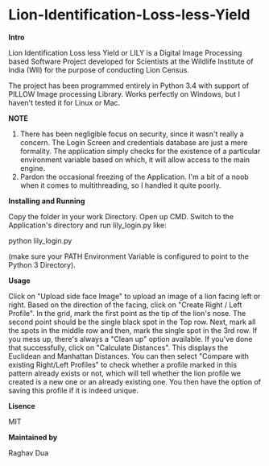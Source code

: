 # Lion-Identification-Loss-less-Yield

**Intro**

Lion Identification Loss less Yield or LILY is a Digital Image Processing based Software Project developed for Scientists at the Wildlife Institute of India (WII) for the purpose of conducting Lion Census.

The project has been programmed entirely in Python 3.4 with support of PILLOW Image processing Library. Works perfectly on Windows, but I haven't tested it for Linux or Mac.

**NOTE**
  1. There has been negligible focus on security, since it wasn't really a concern. The Login Screen and credentials database are just a mere formality. The application simply checks for the existence of a particular environment variable based on which, it will allow access to the main engine.
  2. Pardon the occasional freezing of the Application. I'm a bit of a noob when it comes to multithreading, so I handled it quite poorly.

**Installing and Running**

Copy the folder in your work Directory. Open up CMD. Switch to the Application's directory and run lily_login.py like:

python lily_login.py

(make sure your PATH Environment Variable is configured to point to the Python 3 Directory).

**Usage**

Click on "Upload side face Image" to upload an image of a lion facing left or right. Based on the direction of the facing, click on "Create Right / Left Profile". In the grid, mark the first point as the tip of the lion's nose. The second point should be the single black spot in the Top row. Next, mark all the spots in the middle row and then, mark the single spot in the 3rd row. If you mess up, there's always a "Clean up" option available. If you've done that successfully, click on "Calculate Distances". This displays the Euclidean and Manhattan Distances. You can then select "Compare with existing Right/Left Profiles" to check whether a profile marked in this pattern already exists or not, which will tell whether the lion profile we created is a new one or an already existing one.
You then have the option of saving this profile if it is indeed unique.

**Lisence**

MIT


**Maintained by**

Raghav Dua

